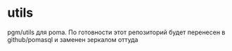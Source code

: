 # utils

pgm/utils для poma. По готовности этот репозиторий будет перенесен в github/pomasql и заменен зеркалом оттуда